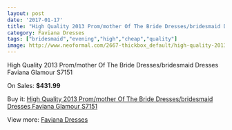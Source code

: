```yaml
---
layout: post
date: '2017-01-17'
title: "High Quality 2013 Prom/mother Of The Bride Dresses/bridesmaid Dresses Faviana Glamour S7151"
category: Faviana Dresses
tags: ["bridesmaid","evening","high","cheap","quality"]
image: http://www.neoformal.com/2667-thickbox_default/high-quality-2013-prom-mother-of-the-bride-dresses-bridesmaid-dresses-faviana-glamour-s7151.jpg
---
```

High Quality 2013 Prom/mother Of The Bride Dresses/bridesmaid Dresses Faviana Glamour S7151

On Sales: **$431.99**
<a href="https://www.neoformal.com/en/faviana-dresses/999-high-quality-2013-prom-mother-of-the-bride-dresses-bridesmaid-dresses-faviana-glamour-s7151.html"><amp-img layout="responsive" width="600" height="600" src="//www.neoformal.com/2667-thickbox_default/high-quality-2013-prom-mother-of-the-bride-dresses-bridesmaid-dresses-faviana-glamour-s7151.jpg" alt="High Quality 2013 Prom/mother Of The Bride Dresses/bridesmaid Dresses Faviana Glamour S7151 0" /></a>
<a href="https://www.neoformal.com/en/faviana-dresses/999-high-quality-2013-prom-mother-of-the-bride-dresses-bridesmaid-dresses-faviana-glamour-s7151.html"><amp-img layout="responsive" width="600" height="600" src="//www.neoformal.com/2668-thickbox_default/high-quality-2013-prom-mother-of-the-bride-dresses-bridesmaid-dresses-faviana-glamour-s7151.jpg" alt="High Quality 2013 Prom/mother Of The Bride Dresses/bridesmaid Dresses Faviana Glamour S7151 1" /></a>
<a href="https://www.neoformal.com/en/faviana-dresses/999-high-quality-2013-prom-mother-of-the-bride-dresses-bridesmaid-dresses-faviana-glamour-s7151.html"><amp-img layout="responsive" width="600" height="600" src="//www.neoformal.com/2669-thickbox_default/high-quality-2013-prom-mother-of-the-bride-dresses-bridesmaid-dresses-faviana-glamour-s7151.jpg" alt="High Quality 2013 Prom/mother Of The Bride Dresses/bridesmaid Dresses Faviana Glamour S7151 2" /></a>
<a href="https://www.neoformal.com/en/faviana-dresses/999-high-quality-2013-prom-mother-of-the-bride-dresses-bridesmaid-dresses-faviana-glamour-s7151.html"><amp-img layout="responsive" width="600" height="600" src="//www.neoformal.com/2670-thickbox_default/high-quality-2013-prom-mother-of-the-bride-dresses-bridesmaid-dresses-faviana-glamour-s7151.jpg" alt="High Quality 2013 Prom/mother Of The Bride Dresses/bridesmaid Dresses Faviana Glamour S7151 3" /></a>

Buy it: [High Quality 2013 Prom/mother Of The Bride Dresses/bridesmaid Dresses Faviana Glamour S7151](https://www.neoformal.com/en/faviana-dresses/999-high-quality-2013-prom-mother-of-the-bride-dresses-bridesmaid-dresses-faviana-glamour-s7151.html "High Quality 2013 Prom/mother Of The Bride Dresses/bridesmaid Dresses Faviana Glamour S7151")

View more: [Faviana Dresses](https://www.neoformal.com/en/10-faviana-dresses "Faviana Dresses")